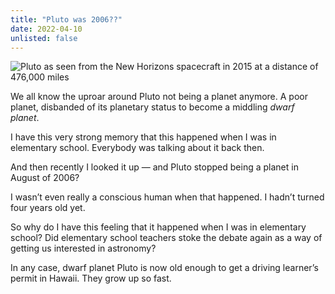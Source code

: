 ```yaml
---
title: "Pluto was 2006??"
date: 2022-04-10
unlisted: false
---
```


![Pluto as seen from the New Horizons spacecraft in 2015 at a distance of 476,000 miles](https://images.unsplash.com/photo-1614314107768-6018061b5b72?crop=entropy&cs=tinysrgb&fit=max&fm=jpg&ixid=MnwxMTc3M3wwfDF8c2VhcmNofDF8fHBsdXRvfGVufDB8fHx8MTY0OTU5NjczMw&ixlib=rb-1.2.1&q=80&w=2000)

We all know the uproar around Pluto not being a planet anymore. A poor planet, disbanded of its planetary status to become a middling _dwarf planet_.

I have this very strong memory that this happened when I was in elementary school. Everybody was talking about it back then.

And then recently I looked it up — and Pluto stopped being a planet in August of 2006?

I wasn’t even really a conscious human when that happened. I hadn’t turned four years old yet.

So why do I have this feeling that it happened when I was in elementary school? Did elementary school teachers stoke the debate again as a way of getting us interested in astronomy?

In any case, dwarf planet Pluto is now old enough to get a driving learner’s permit in Hawaii. They grow up so fast.
